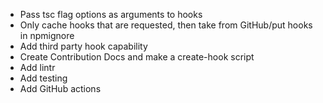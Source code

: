 - Pass tsc flag options as arguments to hooks
- Only cache hooks that are requested, then take from GitHub/put hooks in npmignore
- Add third party hook capability
- Create Contribution Docs and make a create-hook script
- Add lintr
- Add testing
- Add GitHub actions
